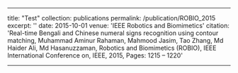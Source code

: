 
---
title: "Test"
collection: publications
permalink: /publication/ROBIO_2015
excerpt: ''
date: 2015-10-01
venue: 'IEEE Robotics and Biomimetics'
citation: 'Real-time Bengali and Chinese numeral signs recognition using contour matching, Muhammad Aminur Rahaman, Mahmood Jasim, Tao Zhang, Md Haider Ali, Md Hasanuzzaman, Robotics and Biomimetics (ROBIO), IEEE International Conference on, IEEE, 2015, Pages: 1215 – 1220'

---
